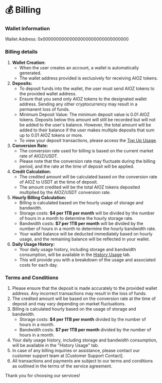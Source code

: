 # 💰 Billing

### Wallet Information

Wallet Address: 0x00000000000000000000000000000000

### Billing details

1. **Wallet Creation:**
   * When the user creates an account, a wallet is automatically generated.
   * The wallet address provided is exclusively for receiving AIOZ tokens.
2. **Deposits:**
   * To deposit funds into the wallet, the user must send AIOZ tokens to the provided wallet address.
   * Ensure that you send only AIOZ tokens to the designated wallet address. Sending any other cryptocurrency may result in a permanent loss of funds.
   * Minimum Deposit Value: The minimum deposit value is 0.01 AIOZ tokens. Deposits below this amount will still be recorded but will not be added to the user's balance. However, the total amount will be added to their balance if the user makes multiple deposits that sum up to 0.01 AIOZ tokens or more.
   * To view your deposit transactions, please access the [Top Up Usage](w3ipfs-api/billing/retrieves-top-up-data.md).
3. **Conversion Rate:**
   * The conversion rate used for billing is based on the current market rate of AIOZ/USDT.
   * Please note that the conversion rate may fluctuate during the billing period, and the rate at the time of deposit will be applied.
4. **Credit Calculation:**
   * The credited amount will be calculated based on the conversion rate of AIOZ to USDT at the time of deposit.
   * The amount credited will be the total AIOZ tokens deposited multiplied by the AIOZ/USDT conversion rate.
5. **Hourly Billing Calculation:**
   * Billing is calculated based on the hourly usage of storage and bandwidth.
   * Storage costs: **$4 per 1TB per month** will be divided by the number of hours in a month to determine the hourly storage rate.
   * Bandwidth costs: **$7 per 1TB per month** will be divided by the number of hours in a month to determine the hourly bandwidth rate.
   * Your wallet balance will be deducted immediately based on hourly usage, and the remaining balance will be reflected in your wallet.
6. **Daily Usage History:**
   * Your daily usage history, including storage and bandwidth consumption, will be available in the [History Usage](w3ipfs-api/billing/retrieves-historical-usage-data.md) tab.
   * This will provide you with a breakdown of the usage and associated costs for each day.

### Terms and Conditions

1. Please ensure that the deposit is made accurately to the provided wallet address. Any incorrect transactions may result in the loss of funds.
2. The credited amount will be based on the conversion rate at the time of deposit and may vary depending on market fluctuations.
3. Billing is calculated hourly based on the usage of storage and bandwidth.
   * Storage costs: **$4 per 1TB per month** divided by the number of hours in a month.
   * Bandwidth costs: **$7 per 1TB per month** divided by the number of hours in a month.
4. Your daily usage history, including storage and bandwidth consumption, will be available in the "History Usage" tab.
5. In case of any billing inquiries or assistance, please contact our customer support team at \[Customer Support Contact].
6. All transactions and payments are subject to our terms and conditions as outlined in the terms of the service agreement.

Thank you for choosing our services!

